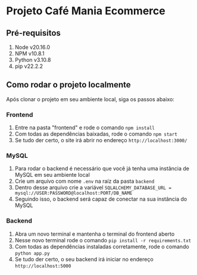 # Projeto Café Mania Ecommerce

## Pré-requisitos

1. Node v20.16.0
2. NPM v10.8.1
3. Python v3.10.8
4. pip v22.2.2

## Como rodar o projeto localmente

Após clonar o projeto em seu ambiente local, siga os passos abaixo:

### Frontend

1. Entre na pasta "frontend" e rode o comando ```npm install ```
2. Com todas as dependências baixadas, rode o comando ```npm start ```
3. Se tudo der certo, o site irá abrir no endereço ```http://localhost:3000/```

### MySQL

1. Para rodar o backend é necessário que você já tenha uma instância de MySQL em seu ambiente local
2. Crie um arquivo com nome ```.env``` na raíz da pasta ```backend```
3. Dentro desse arquivo crie a variável ```SQLALCHEMY_DATABASE_URL = mysql://USER:PASSWORD@localhost:PORT/DB_NAME```
4. Seguindo isso, o backend será capaz de conectar na sua instância do MySQL

### Backend

1. Abra um novo terminal e mantenha o terminal do frontend aberto
2. Nesse novo terminal rode o comando ```pip install -r requirements.txt```
3. Com todas as dependências instaladas corretamente, rode o comando ```python app.py```
4. Se tudo der certo, o seu backend irá iniciar no endereço ```http://localhost:5000```

